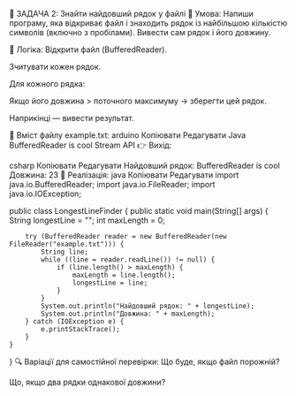 🧪 ЗАДАЧА 2: Знайти найдовший рядок у файлі
📄 Умова:
Напиши програму, яка відкриває файл і знаходить рядок із найбільшою кількістю символів (включно з пробілами). Вивести сам рядок і його довжину.

🔧 Логіка:
Відкрити файл (BufferedReader).

Зчитувати кожен рядок.

Для кожного рядка:

Якщо його довжина > поточного максимуму → зберегти цей рядок.

Наприкінці — вивести результат.

🧾 Вміст файлу example.txt:
arduino
Копіювати
Редагувати
Java
BufferedReader is cool
Stream API
👉 Вихід:

csharp
Копіювати
Редагувати
Найдовший рядок: BufferedReader is cool
Довжина: 23
🧠 Реалізація:
java
Копіювати
Редагувати
import java.io.BufferedReader;
import java.io.FileReader;
import java.io.IOException;

public class LongestLineFinder {
public static void main(String[] args) {
String longestLine = "";
int maxLength = 0;

        try (BufferedReader reader = new BufferedReader(new FileReader("example.txt"))) {
            String line;
            while ((line = reader.readLine()) != null) {
                if (line.length() > maxLength) {
                    maxLength = line.length();
                    longestLine = line;
                }
            }
            System.out.println("Найдовший рядок: " + longestLine);
            System.out.println("Довжина: " + maxLength);
        } catch (IOException e) {
            e.printStackTrace();
        }
    }
}
🔍 Варіації для самостійної перевірки:
Що буде, якщо файл порожній?

Що, якщо два рядки однакової довжини?